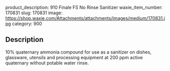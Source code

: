 product_description:  910 Finale FS No Rinse Sanitizer
waxie_item_number: 170831
slug: 170831
image: https://shop.waxie.com/Attachments/attachments/images/medium/170831.jpg
category: 900

## Description
10% quaternary ammonia compound for use as a sanitizer on dishes, glassware, utensils and processing equipment at 200 ppm active quaternary without potable water rinse.
